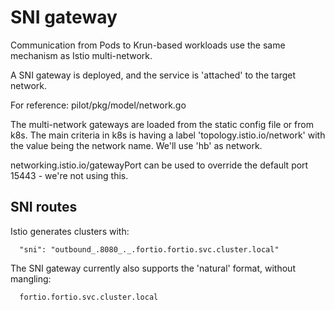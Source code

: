 # SNI gateway

Communication from Pods to Krun-based workloads use the same mechanism as Istio multi-network.

A SNI gateway is deployed, and the service is 'attached' to the target network.

For reference: pilot/pkg/model/network.go

The multi-network gateways are loaded from the static config file or from k8s. The main criteria in k8s is having a
label
'topology.istio.io/network' with the value being the network name. We'll use 'hb' as network.

networking.istio.io/gatewayPort can be used to override the default port 15443 - we're not using this.

## SNI routes

Istio generates clusters with:

```
  "sni": "outbound_.8080_._.fortio.fortio.svc.cluster.local"
```

The SNI gateway currently also supports the 'natural' format, without mangling:

``` 
  fortio.fortio.svc.cluster.local
```

